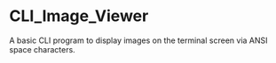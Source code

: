# CLI_Image_Viewer
A basic CLI program to display images on the terminal screen via ANSI space characters.
